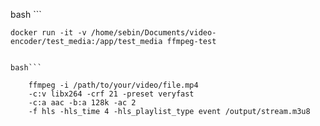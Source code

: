 bash ```

    docker run -it -v /home/sebin/Documents/video-encoder/test_media:/app/test_media ffmpeg-test

````

bash```

    ffmpeg -i /path/to/your/video/file.mp4
    -c:v libx264 -crf 21 -preset veryfast
    -c:a aac -b:a 128k -ac 2
    -f hls -hls_time 4 -hls_playlist_type event /output/stream.m3u8

````
